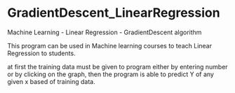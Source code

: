 # GradientDescent_LinearRegression
Machine Learning - Linear Regression - GradientDescent algorithm

This program can be used in Machine learning courses to teach Linear Regression to students. 

at first the training data must be given to program either by entering number or by clicking on the graph,
then the program is able to predict Y of any given x based of training data.
